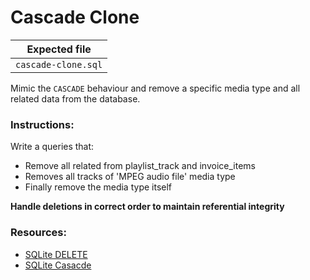# Cascade Clone

| Expected file |
| ------------- |
| `cascade-clone.sql` |

Mimic the `CASCADE` behaviour and remove a specific media type and all related data from the database.

### Instructions:

Write a queries that:
- Remove all related from playlist_track and invoice_items
- Removes all tracks of 'MPEG audio file' media type
- Finally remove the media type itself

**Handle deletions in correct order to maintain referential integrity**

### Resources:
- [SQLite DELETE](https://www.sqlitetutorial.net/sqlite-delete/)
- [SQLite Casacde](https://www.scaler.com/topics/sql/cascade-in-sql/)